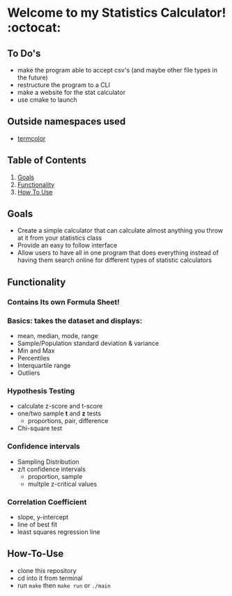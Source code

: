 
# Welcome to my Statistics Calculator! :octocat:

## To Do's
- make the program able to accept csv's (and maybe other file types in the future)
- restructure the program to a CLI
- make a website for the stat calculator
- use cmake to launch

## Outside namespaces used
- [termcolor](https://github.com/marinov98/termcolor)

## Table of Contents
  1. [Goals](#Goals)
  2. [Functionality](#Functionality)
  3. [How To Use](#How-To-Use)

## Goals
- Create a simple calculator that can calculate almost anything you throw at it from your statistics class
- Provide an easy to follow interface 
- Allow users to have all in one program that does everything instead of having them search online for different types of statistic calculators

## Functionality 

### Contains Its own Formula Sheet!

### Basics: takes the dataset and displays:
- mean, median, mode, range
- Sample/Population standard deviation & variance
- Min and Max
- Percentiles
- Interquartile range
- Outliers

### Hypothesis Testing
- calculate z-score and t-score
- one/two sample **t** and **z** tests
  - proportions, pair, difference 
- Chi-square test

### Confidence intervals 
- Sampling Distribution
- z/t confidence intervals
  - proportion, sample
  - multple z-critical values
  
### Correlation Coefficient
- slope, y-intercept
- line of best fit 
- least squares regression line

## How-To-Use
- clone this repository
- cd into it from terminal
- run ```make``` then ```make run``` or ```./main```
